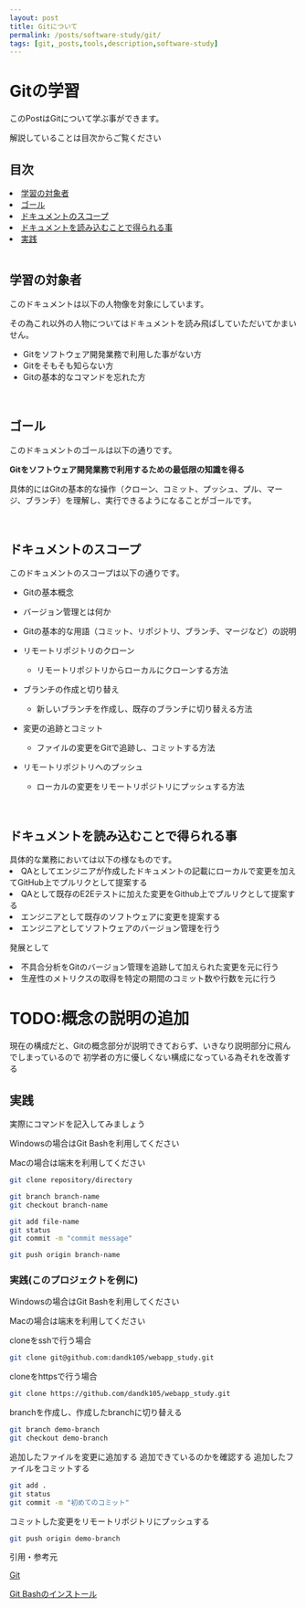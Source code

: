```yaml
---
layout: post
title: Gitについて
permalink: /posts/software-study/git/
tags: [git,_posts,tools,description,software-study]
---
```


<h1>Gitの学習 </h1>
このPostはGitについて学ぶ事ができます。

解説していることは目次からご覧ください

<h2>目次</h2>
<li><a href="#target">学習の対象者</a></li>
<li><a href="#goal">ゴール</a></li>
<li><a href="#scope">ドキュメントのスコープ</a></li>
<li><a href="#scope">ドキュメントを読み込むことで得られる事</a></li>
<li><a href="#do">実践</a></li>


<br>

<h2 id="target">学習の対象者</h2>
このドキュメントは以下の人物像を対象にしています。

その為これ以外の人物についてはドキュメントを読み飛ばしていただいてかまいせん。

- Gitをソフトウェア開発業務で利用した事がない方
- Gitをそもそも知らない方
- Gitの基本的なコマンドを忘れた方

<br>

<h2 id="goal">ゴール</h2>
このドキュメントのゴールは以下の通りです。

**Gitをソフトウェア開発業務で利用するための最低限の知識を得る**

具体的にはGitの基本的な操作（クローン、コミット、プッシュ、プル、マージ、ブランチ）を理解し、実行できるようになることがゴールです。

<br>

<h2 id="scope">ドキュメントのスコープ</h2>
このドキュメントのスコープは以下の通りです。

- Gitの基本概念
- バージョン管理とは何か
- Gitの基本的な用語（コミット、リポジトリ、ブランチ、マージなど）の説明

- リモートリポジトリのクローン
  - リモートリポジトリからローカルにクローンする方法
- ブランチの作成と切り替え
  - 新しいブランチを作成し、既存のブランチに切り替える方法
- 変更の追跡とコミット
  - ファイルの変更をGitで追跡し、コミットする方法
- リモートリポジトリへのプッシュ
  - ローカルの変更をリモートリポジトリにプッシュする方法

<br>

<h2 id="merit">ドキュメントを読み込むことで得られる事</h2>
具体的な業務においては以下の様なものです。
<li>QAとしてエンジニアが作成したドキュメントの記載にローカルで変更を加えてGitHub上でプルリクとして提案する</li>
<li>QAとして既存のE2Eテストに加えた変更をGithub上でプルリクとして提案する</li>
<li>エンジニアとして既存のソフトウェアに変更を提案する</li>
<li>エンジニアとしてソフトウェアのバージョン管理を行う</li>

発展として
<li>不具合分析をGitのバージョン管理を追跡して加えられた変更を元に行う</li>
<li>生産性のメトリクスの取得を特定の期間のコミット数や行数を元に行う</li>

<h1>TODO:概念の説明の追加</h1>
現在の構成だと、Gitの概念部分が説明できておらず、いきなり説明部分に飛んでしまっているので
初学者の方に優しくない構成になっている為それを改善する

<h2 id="do">実践</h2>
実際にコマンドを記入してみましょう

Windowsの場合はGit Bashを利用してください

Macの場合は端末を利用してください

```bash
git clone repository/directory
```

```bash
git branch branch-name
git checkout branch-name
```

```bash
git add file-name
git status
git commit -m "commit message"
```

```bash
git push origin branch-name
```

<h3>実践(このプロジェクトを例に)</h3>

Windowsの場合はGit Bashを利用してください

Macの場合は端末を利用してください

cloneをsshで行う場合
```bash
git clone git@github.com:dandk105/webapp_study.git
```
cloneをhttpsで行う場合
```bash
git clone https://github.com/dandk105/webapp_study.git
```
branchを作成し、作成したbranchに切り替える
```bash
git branch demo-branch
git checkout demo-branch
```
追加したファイルを変更に追加する
追加できているのかを確認する
追加したファイルをコミットする
```bash
git add .
git status
git commit -m "初めてのコミット"
```
コミットした変更をリモートリポジトリにプッシュする
```bash
git push origin demo-branch
```



引用・参考元

[Git](https://git-scm.com/book/ja/v2)

[Git Bashのインストール]()
